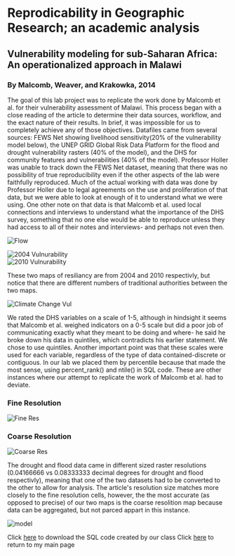 # Reprodicability in Geographic Research; an academic analysis
## Vulnerability modeling for sub-Saharan Africa: An operationalized approach in Malawi
### By Malcomb, Weaver, and Krakowka, 2014

The goal of this lab project was to replicate the work done by Malcomb et al. for their vulnerability assessment of Malawi. This process began with a close reading of the article to determine their data sources, workflow, and the exact nature of their results. In brief, it was impossible for us to completely achieve any of those objectives. Datafiles came from several sources: FEWS Net showing livelihood sensitivity(20% of the vulnerability model below), the UNEP GRID Global Risk Data Platform for the flood and drought vulnerability rasters (40% of the model), and the DHS for community features and vulnerabilities (40% of the model). Professor Holler was unable to track down the FEWS Net dataset, meaning that there was no possibility of true reproducibility even if the other aspects of the lab were faithfully reproduced. Much of the actual working with data was done by Professor Holler due to legal agreements on the use and proliferation of that data, but we were able to look at enough of it to understand what we were using. One other note on that data is that Malcomb et al. used local connections and interviews to understand what the importance of the DHS survey, something that no one else would be able to reproduce unless they had access to all of their notes and interviews- and perhaps not even then.

![Flow](Flow.PNG)


![2004 Vulnurability](MalcombRes.PNG) 	
![2010 Vulnurability](MalcombRes2010.PNG)

These two maps of resiliancy are from 2004 and 2010 respectivly, but notice that there are different numbers of traditional authorities between the two maps.

![Climate Change Vul](MalcombCC.PNG)

We rated the DHS variables on a scale of 1-5, although in hindsight it seems that Malcomb et al. weighed indicators on a 0-5 scale but did a poor job of communicating exactly what they meant to be doing and where- he said he broke down his data in quintiles, which contradicts his earlier statement. We chose to use quintiles. Another important point was that these scales were used for each variable, regardless of the type of data contained-discrete or contiguous. In our lab we placed them by percentile because that made the most sense, using percent_rank() and ntile() in SQL code. These are other instances where our attempt to replicate the work of Malcomb et al. had to deviate.

### Fine Resolution
![Fine Res](Finepic3.png)

### Coarse Resolution
![Coarse Res](Coarsepic3.png)

The drought and flood data came in different sized raster resolutions (0.04166666 vs 0.08333333 decimal degrees for drought and flood respectivly), meaning that one of the two datasets had to be converted to the other to allow for analysis. The article's resolution size matches more closely to the fine resolution cells, however, the the most accurate (as opposed to precise) of our two maps is the coarse resolition map because data can be aggregated, but not parced appart in this instance.

![model](model_vulnurability.PNG)

Click [here](vulnerabilitySQL.sql) to download the SQL code created by our class
Click [here](index.md) to return to my main page
